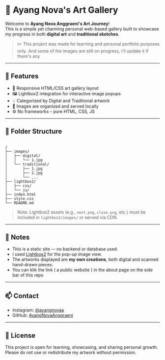 # 🎨 Ayang Nova's Art Gallery

Welcome to **Ayang Nova Anggraeni's Art Journey**!  
This is a simple yet charming personal web-based gallery built to showcase my progress in both **digital art** and **traditional sketches**.

> ✏️ This project was made for learning and personal portfolio purposes only. And some of the images are still on progress, i'll update it if there's any

---

## 🌟 Features

- 🎨 Responsive HTML/CSS art gallery layout  
- 🖼️ Lightbox2 integration for interactive image popups  
- 💡 Categorized by Digital and Traditional artwork  
- 💾 Images are organized and served locally  
- ⚙️ No frameworks – pure HTML, CSS, JS

---

## 📁 Folder Structure

```

/
├── images/
│   ├── digital/
│   │   └── 1.jpg
│   └── traditional/
│       ├── 1.jpg
│       ├── 2.jpg
│       └── ...
├── lightbox2/
│   ├── css/
│   └── js/
├── index.html
├── style.css
└── README.md

````

> Note: Lightbox2 assets (e.g., `next.png`, `close.png`, etc.) must be included in `lightbox2/images/` or served via CDN.

---

## 📌 Notes

* This is a static site — no backend or database used.
* I used [Lightbox2](https://lokeshdhakar.com/projects/lightbox2/) for the pop-up image view.
* The artworks displayed are **my own creations**, both digital and scanned hand-drawn pieces.
* You can klik the link ( a public website ) in the about page on the side bar of this repo

---

## 📫 Contact

* Instagram: [@ayangnovaa](https://instagram.com/ayangnovaa)
* GitHub: [AyangNovaAnggraeni](https://github.com/AyangNovaAnggraeni)

---

## 📝 License

This project is open for learning, showcasing, and sharing personal growth. Please do not use or redistribute my artwork without permission.

```
